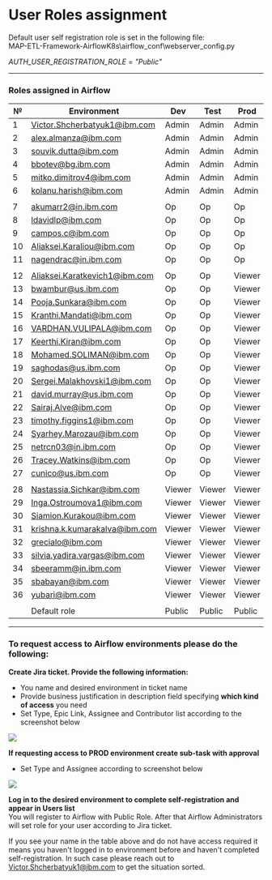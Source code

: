 # User Roles assignment

Default user self registration role is set in the following file:\
MAP-ETL-Framework-AirflowK8s\airflow_conf\webserver_config.py

_AUTH_USER_REGISTRATION_ROLE_ = _"Public"_

---
### Roles assigned in Airflow
| № | Environment |	Dev | Test | Prod |
| --- | --- | --- | --- | --- |
| 1 | Victor.Shcherbatyuk1@ibm.com | Admin | Admin | Admin |
| 2 | alex.almanza@ibm.com | Admin | Admin | Admin |
| 3 | souvik.dutta@ibm.com | Admin | Admin | Admin |
| 4 | bbotev@bg.ibm.com | Admin | Admin | Admin |
| 5 | mitko.dimitrov4@ibm.com | Admin | Admin | Admin |
| 6 | kolanu.harish@ibm.com | Admin | Admin | Admin |
| | | | | |
| 7 | akumarr2@in.ibm.com | Op | Op | Op |
| 8 | ldavidlp@ibm.com | Op | Op | Op |
| 9 | campos.c@ibm.com | Op | Op | Op |
| 10 | Aliaksei.Karaliou@ibm.com | Op | Op | Op |
| 11 | nagendrac@in.ibm.com | Op | Op | Op |
| | | | | |
| 12 | Aliaksei.Karatkevich1@ibm.com | Op | Op | Viewer |
| 13 | bwambur@us.ibm.com | Op | Op | Viewer |
| 14 | Pooja.Sunkara@ibm.com | Op | Op | Viewer |
| 15 | Kranthi.Mandati@ibm.com | Op | Op | Viewer |
| 16 | VARDHAN.VULIPALA@ibm.com | Op | Op | Viewer |
| 17 | Keerthi.Kiran@ibm.com | Op | Op | Viewer |
| 18 | Mohamed.SOLIMAN@ibm.com | Op | Op | Viewer |
| 19 | saghodas@us.ibm.com | Op | Op | Viewer |
| 20 | Sergei.Malakhovski1@ibm.com | Op | Op | Viewer |
| 21 | david.murray@us.ibm.com | Op | Op | Viewer |
| 22 | Sairaj.Alve@ibm.com | Op | Op | Viewer |
| 23 | timothy.figgins1@ibm.com | Op | Op | Viewer |
| 24 | Syarhey.Marozau@ibm.com | Op | Op | Viewer |
| 25 | netrcn03@in.ibm.com | Op | Op | Viewer |
| 26 | Tracey.Watkins@ibm.com | Op | Op | Viewer |
| 27 | cunico@us.ibm.com | Op | Op | Viewer |
| | | | | |
| 28 | Nastassia.Sichkar@ibm.com | Viewer | Viewer | Viewer |
| 29 | Inga.Ostroumova1@ibm.com | Viewer | Viewer | Viewer |
| 30 | Siamion.Kurakou@ibm.com | Viewer | Viewer | Viewer |
| 31 | krishna.k.kumarakalva@ibm.com | Viewer | Viewer | Viewer |
| 32 | grecialo@ibm.com | Viewer | Viewer | Viewer |
| 33 | silvia.yadira.vargas@ibm.com | Viewer | Viewer | Viewer |
| 34 | sbeeramm@in.ibm.com | Viewer | Viewer | Viewer |
| 35 | sbabayan@ibm.com | Viewer | Viewer | Viewer |
| 36 | yubari@ibm.com | Viewer | Viewer | Viewer |
| | | | | |
| | Default role | Public | Public | Public |

---
### To request access to Airflow environments please do the following:

**Create Jira ticket. Provide the following information:**
- You name and desired environment in ticket name
- Provide business justification in description field specifying **which kind of access** you need
- Set Type, Epic Link, Assignee and Contributor list according to the screenshot below

<img src="https://github.ibm.com/CIO-MAP/MAP-ETL-Framework-AirflowK8s/blob/master/docs/pics/3_1.jpg">

**If requesting access to PROD environment create sub-task with approval**
- Set Type and Assignee according to screenshot below

<img src="https://github.ibm.com/CIO-MAP/MAP-ETL-Framework-AirflowK8s/blob/master/docs/pics/3_2.jpg">

**Log in to the desired environment to complete self-registration and appear in Users list**\
You will register to Airflow with Public Role. After that Airflow Administrators will set role for your user according to Jira ticket.

If you see your name in the table above and do not have access required it means you haven't logged in to environment before and haven't completed self-registration. In such case please reach out to Victor.Shcherbatyuk1@ibm.com to get the situation sorted.
